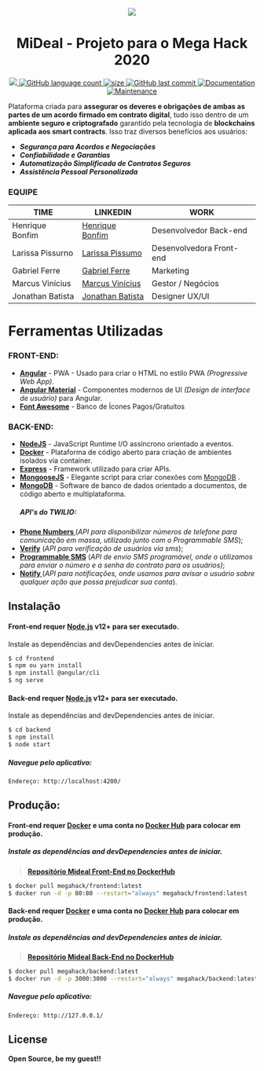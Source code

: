 <div align="center">
<p align="center">
  <img src="https://github.com/hpbonfim/megahack-2020/blob/master/mideal-logo-black.png"/>
</p>
<h1 align="center">
MiDeal - Projeto para o Mega Hack 2020
</h1>
<p align="center">
  <a href="https://github.com/hpbonfim/megahack-2020#readme">
    <img src="https://img.shields.io/badge/version-1.0.0-blue.svg?cacheSeconds=2592000"/>
  </a>

  <a href="https://github.com/hpbonfim/megahack-2020#readme">
    <img alt="GitHub language count" src="https://img.shields.io/github/languages/count/hpbonfim/megahack-2020"/>
  </a>

  <a href="https://github.com/hpbonfim/megahack-2020#readme">
    <img alt="size" src="https://img.shields.io/github/repo-size/hpbonfim/megahack-2020"/>
  </a>

  <a href="https://github.com/hpbonfim/megahack-2020/commits/master">
    <img alt="GitHub last commit" src="https://img.shields.io/github/last-commit/hpbonfim/megahack-2020">
  </a>

  <a href="https://github.com/hpbonfim/megahack-2020#readme">
    <img alt="Documentation" src="https://img.shields.io/badge/documentation-yes-brightgreen.svg" target="https://github.com/hpbonfim/megahack-2020#readme" />
  </a>

  <a href="https://github.com/hpbonfim/megahack-2020/graphs/commit-activity">
    <img alt="Maintenance" src="https://img.shields.io/badge/Maintained%3F-yes-green.svg" target="https://github.com/hpbonfim/megahack-2020#readme" />
  </a>
</p>
</div>


Plataforma criada para **assegurar os deveres e obrigações de ambas as partes de um acordo firmado em contrato digital**, tudo isso dentro de um **ambiente seguro e criptografado** garantido pela tecnologia de **blockchains aplicada aos smart contracts**.
Isso traz diversos benefícios aos usuários:
  - ***Segurança para Acordos e Negociações***
  - ***Confiabilidade e Garantias***
  - ***Automatização Simplificada de Contratos Seguros***
  - ***Assistência Pessoal Personalizada***

### EQUIPE

|TIME            |LINKEDIN                       |WORK                         |
|----------------|-------------------------------|-----------------------------|
|Henrique Bonfim |[Henrique Bonfim](https://www.linkedin.com/in/hpbonfim)| Desenvolvedor Back-end      |
|Larissa Pissurno|[Larissa Pissumo](https://www.linkedin.com/in/larissa-de-oliveira-pissurno-64783372/)          | Desenvolvedora Front-end     |
|Gabriel Ferre   |[Gabriel Ferre](https://www.linkedin.com/in/gabriel-ferre-963a9617b/)| Marketing                   |
|Marcus Vinícius |[Marcus Vinícius](https://www.linkedin.com/in/marcus-zanato-4494a1195/)| Gestor / Negócios           |
|Jonathan Batista|[Jonathan Batista](https://www.linkedin.com/in/jonathan-batista-ferreira-1b951b150/)| Designer UX/UI              |

# Ferramentas Utilizadas

### FRONT-END:
* **[Angular](https://angular.io/)** - PWA - Usado para criar o HTML no estilo PWA *(Progressive Web App)*.
*  **[Angular Material](https://material.angular.io/)** - Componentes modernos de UI *(Design de interface de usuário)* para Angular.
* **[Font Awesome](https://fontawesome.com/)** - Banco de Ícones Pagos/Gratuitos


### BACK-END:

* **[NodeJS](https://nodejs.org/en/)** - JavaScript Runtime I/O assíncrono orientado a eventos.
* **[Docker](https://www.docker.com/)** - Plataforma de código aberto para criação de ambientes isolados via container.
* **[Express](https://expressjs.com/)** - Framework utilizado para criar APIs.
* **[MongooseJS](https://mongoosejs.com/)** - Elegante script para criar conexões com [MongoDB](https://www.mongodb.com/) .
* **[MongoDB](https://www.mongodb.com/)** - Software de banco de dados orientado a documentos, de código aberto e multiplataforma.
  ##### API's do TWILIO:  
* **[Phone Numbers ](https://www.twilio.com/docs/phone-numbers)**(*API para disponibilizar números de telefone para comunicação em massa, utilizado junto com o Programmable SMS*);
* **[Verify](https://www.twilio.com/docs/verify)** (*API para verificação de usuários via sms*);
* **[Programmable SMS](https://www.twilio.com/docs/sms)** (*API de envio SMS programável, onde o utilizamos para enviar o número e a senha do contrato para os usuários)*; 
* **[Notify ](https://www.twilio.com/docs/notify)**(*API para notificações, onde usamos para avisar o usuário sobre qualquer ação que possa prejudicar sua conta*).


## Instalação

#### Front-end requer [Node.js](https://nodejs.org/) v12+ para ser executado.

Instale as dependências and devDependencies antes de iniciar.

```sh
$ cd frontend
$ npm ou yarn install
$ npm install @angular/cli
$ ng serve
```
#### Back-end requer [Node.js](https://nodejs.org/) v12+ para ser executado.

Instale as dependências and devDependencies antes de iniciar.

```sh
$ cd backend
$ npm install
$ node start
```
##### Navegue pelo aplicativo:
    Endereço: http://localhost:4200/

## Produção: 


#### Front-end requer **[Docker](https://www.docker.com/)** e uma conta no [Docker Hub](https://hub.docker.com/) para colocar em produção.

##### Instale as dependências and devDependencies antes de iniciar.
> **[Repositório Mideal Front-End no DockerHub](https://hub.docker.com/r/megahack/frontend)**

```sh
$ docker pull megahack/frontend:latest
$ docker run -d -p 80:80 --restart="always" megahack/frontend:latest
```
#### Back-end requer **[Docker](https://www.docker.com/)** e uma conta no [Docker Hub](https://hub.docker.com/) para colocar em produção.

##### Instale as dependências and devDependencies antes de iniciar.
> **[Repositório Mideal Back-End no DockerHub](https://hub.docker.com/r/megahack/backend)**

```sh
$ docker pull megahack/backend:latest
$ docker run -d -p 3000:3000 --restart="always" megahack/backend:latest
```

##### Navegue pelo aplicativo:
    Endereço: http://127.0.0.1/

License
----

**Open Source, be my guest!!**



